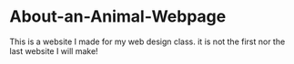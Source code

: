 # About-an-Animal-Webpage
This is a website I made for my web design class. it is not the first nor the last website I will make!
